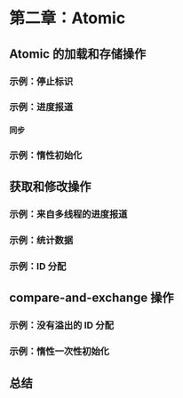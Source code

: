 # 第二章：Atomic

## Atomic 的加载和存储操作

### 示例：停止标识

### 示例：进度报道

#### 同步

### 示例：惰性初始化

## 获取和修改操作

### 示例：来自多线程的进度报道

### 示例：统计数据

### 示例：ID 分配

## compare-and-exchange 操作

### 示例：没有溢出的 ID 分配

### 示例：惰性一次性初始化

## 总结
